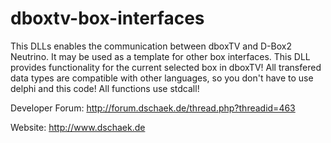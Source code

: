 # dboxtv-box-interfaces
This DLLs enables the communication between dboxTV and D-Box2 Neutrino.
It may be used as a template for other box interfaces.
This DLL provides functionality for the current selected box in dboxTV!
All transfered data types are compatible with other languages, so you
don't have to use delphi and this code! All functions use stdcall!

Developer Forum: http://forum.dschaek.de/thread.php?threadid=463

Website: http://www.dschaek.de

